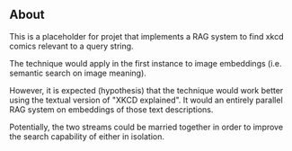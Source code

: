 ## About 

This is a placeholder for projet that implements a RAG system to find xkcd comics relevant to a query string.

The technique would apply in the first instance to image embeddings (i.e. semantic search on image meaning). 

However, it is expected (hypothesis) that the technique would work better using the textual version of "XKCD explained". 
It would an entirely parallel RAG system on embeddings of those text descriptions. 

Potentially, the two streams could be married together in order to improve the search capability of either in isolation. 

